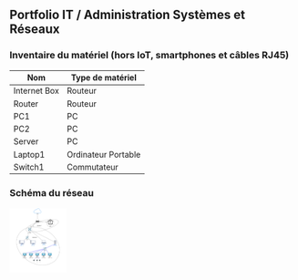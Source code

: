 ## Portfolio IT / Administration Systèmes et Réseaux

### Inventaire du matériel (hors IoT, smartphones et câbles RJ45)
|Nom	|Type de matériel	|
|---	|---	|
|Internet Box	|Routeur	|
|Router	|Routeur	|
|PC1	|PC	|
|PC2	|PC	|
|Server	|PC	|
|Laptop1	|Ordinateur Portable	|
|Switch1	|Commutateur	|

### Schéma du réseau
<img src="./Images/HomeLab_IT.png" width=100>
